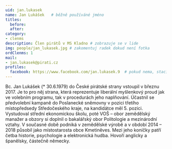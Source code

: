 ```yaml
---
uid: jan.lukasek
name: Jan Lukášek  	# běžně používáné jméno
titles:
  before:
  after:
category:
- clenms
description: Člen pirátů v MS Kladno # zobrazuje se v lide
img: people/jan_lukasek.jpg # zakomentuj radek dokud není fotka
ordClenms: 1
mail:
- jan.lukasek@pirati.cz
profiles:
  facebook: https://www.facebook.com/jan.lukasek.9  # pokud nema, staci smazat tuto radku
---
```


Bc. Jan Lukášek (* 30.6.1979) do České pirátské strany vstoupil v březnu 2017. Je to pro něj strana, která reprezentuje liberální myšlenkový proud jak ve volebním programu, tak v procedurách jeho naplňování. Účastnil se předvolební kampaně do Poslanecké sněmovny v pozici třetího místopředsedy Středočeského kraje, na kandidátce měl 5. pozici. Vystudoval střední ekonomickou školu, poté VOŠ – obor zemědělský manažer a obzory si doplnil o bakalářský obor Politologie a mezinárodní vztahy. V současné době podniká v zemědělské výrobě a v období 2014 – 2018 působil jako místostarosta obce Kmetiněves. Mezi jeho koníčky patří četba historie, psychologie a elektronická hudba. Hovoří anglicky a španělsky, částečně německy.
